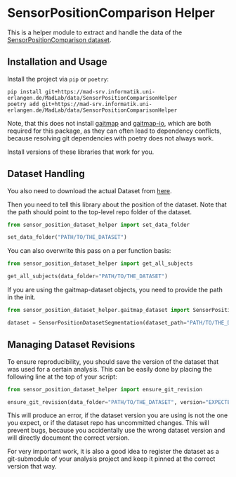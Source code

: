 # SensorPositionComparison Helper

This is a helper module to extract and handle the data of the
[SensorPositionComparison dataset](https://mad-srv.informatik.uni-erlangen.de/MadLab/data/sensorpositoncomparison).

## Installation and Usage

Install the project via `pip` or `poetry`:

```
pip install git+https://mad-srv.informatik.uni-erlangen.de/MadLab/data/SensorPositionComparisonHelper
poetry add git+https://mad-srv.informatik.uni-erlangen.de/MadLab/data/SensorPositionComparisonHelper
```

Note, that this does not install [gaitmap](https://mad-srv.informatik.uni-erlangen.de/MadLab/GaitAnalysis/gaitmap) and 
[gaitmap-io](https://mad-srv.informatik.uni-erlangen.de/MadLab/GaitAnalysis/gaitmap-io), which are both required for 
this package, as they can often lead to dependency conflicts, because resolving git dependencies with poetry does not
always work.

Install versions of these libraries that work for you.

## Dataset Handling
You also need to download the actual Dataset from [here](https://mad-srv.informatik.uni-erlangen.de/MadLab/data/sensorpositoncomparison).

Then you need to tell this library about the position of the dataset.
Note that the path should point to the top-level repo folder of the dataset.

```python
from sensor_position_dataset_helper import set_data_folder

set_data_folder("PATH/TO/THE_DATASET")
```

You can also overwrite this pass on a per function basis:

```python
from sensor_position_dataset_helper import get_all_subjects

get_all_subjects(data_folder="PATH/TO/THE_DATASET")
```

If you are using the gaitmap-dataset objects, you need to provide the path in the init.

```python
from sensor_position_dataset_helper.gaitmap_dataset import SensorPositionDatasetSegmentation

dataset = SensorPositionDatasetSegmentation(dataset_path="PATH/TO/THE_DATASET")
```

## Managing Dataset Revisions

To ensure reproducibility, you should save the version of the dataset that was used for a certain analysis.
This can be easily done by placing the following line at the top of your script:

```python
from sensor_position_dataset_helper import ensure_git_revision

ensure_git_revision(data_folder="PATH/TO/THE_DATASET", version="EXPECTED GIT HASH")
```

This will produce an error, if the dataset version you are using is not the one you expect, or if the dataset repo has 
uncommitted changes.
This will prevent bugs, because you accidentally use the wrong dataset version and will directly document the correct 
version.

For very important work, it is also a good idea to register the dataset as a git-submodule of your analysis project and
keep it pinned at the correct version that way.